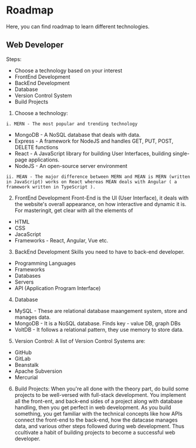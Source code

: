 # Roadmap
Here, you can find roadmap to learn different technologies.

## Web Developer

Steps:
- Choose a technology based on your interest
- FrontEnd Development
- BackEnd Development
- Database
- Version Control System
- Build Projects

1. Choose a technology:
```
i. MERN - The most popular and trending technology 
```
- MongoDB - A NoSQL database that deals with data.
- Express - A framework for NodeJS and handles GET, PUT, POST, DELETE functions
- React - A JavaScript library for building User Interfaces, building single-page applications.
- NodeJS - An open-source server environment

```
ii. MEAN - The major difference between MERN and MEAN is MERN (written in JavaScript) works on React whereas MEAN deals with Angular ( a framework written in TypeScript ).
```
2. FrontEnd Development
Front-End is the UI (User Interface), it deals with the website's overall appearance, on how interactive and dynamic it is. For masteringit, get clear with all the elements of
- HTML
- CSS
- JacaScript
- Frameworks - React, Angular, Vue etc.


3. BackEnd Development
Skills you need to have to back-end developer.
- Programming Languages
- Frameworks
- Databases
- Servers
- API (Application Program Interface)

4. Database
- MySQL - These are relational database maangement system, store and manages data. 
- MongoDB - It is a NoSQL database. Finds key - value DB, graph DBs
- VoltDB - It follows a relational pattern, they use memory to store data.


5. Version Control:
A list of Version Control Systems are:
- GitHub
- GitLab
- Beanstalk
- Apache Subversion
- Mercurial


6. Build Projects:
When you're all done with the theory part, do build some projects to be well-versed with full-stack development. You implement all the front-ent, and back-end sides of a project along with database handling, then you get perfect in web development. As you build something, you get familiar with the technical concepts like how APIs connect the front-end to the back-end, how the datacase manages data, and various other steps followed during web development. Thus ccultivate a habit of building projects to become a successful web developer.
